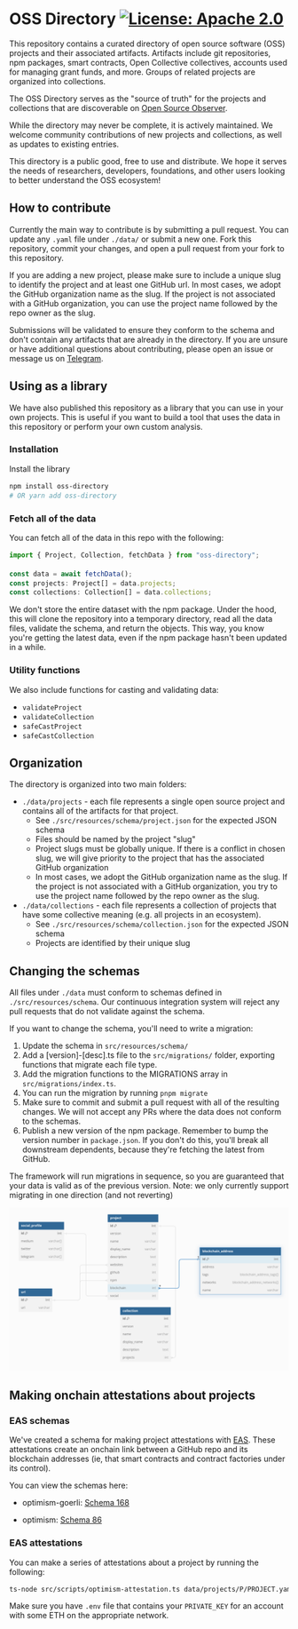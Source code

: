 # OSS Directory [![License: Apache 2.0][license-badge]][license]

[license]: https://opensource.org/license/apache-2-0/
[license-badge]: https://img.shields.io/badge/License-Apache2.0-blue.svg

This repository contains a curated directory of open source software (OSS) projects and their associated artifacts. Artifacts include git repositories, npm packages, smart contracts, Open Collective collectives, accounts used for managing grant funds, and more. Groups of related projects are organized into collections.

The OSS Directory serves as the "source of truth" for the projects and collections that are discoverable on [Open Source Observer](https://www.opensource.observer).

While the directory may never be complete, it is actively maintained. We welcome community contributions of new projects and collections, as well as updates to existing entries.

This directory is a public good, free to use and distribute. We hope it serves the needs of researchers, developers, foundations, and other users looking to better understand the OSS ecosystem!

## How to contribute

Currently the main way to contribute is by submitting a pull request. You can update any `.yaml` file under `./data/` or submit a new one. Fork this repository, commit your changes, and open a pull request from your fork to this repository.

If you are adding a new project, please make sure to include a unique slug to identify the project and at least one GitHub url. In most cases, we adopt the GitHub organization name as the slug. If the project is not associated with a GitHub organization, you can use the project name followed by the repo owner as the slug.

Submissions will be validated to ensure they conform to the schema and don't contain any artifacts that are already in the directory. If you are unsure or have additional questions about contributing, please open an issue or message us on [Telegram](https://t.me/osocommunity).

## Using as a library

We have also published this repository as a library that you can use in your own projects. This is useful if you want to build a tool that uses the data in this repository or perform your own custom analysis.

### Installation

Install the library

```bash
npm install oss-directory
# OR yarn add oss-directory
```

### Fetch all of the data

You can fetch all of the data in this repo with the following:

```js
import { Project, Collection, fetchData } from "oss-directory";

const data = await fetchData();
const projects: Project[] = data.projects;
const collections: Collection[] = data.collections;
```

We don't store the entire dataset with the npm package. Under the hood, this will clone the repository into a temporary directory, read all the data files, validate the schema, and return the objects. This way, you know you're getting the latest data, even if the npm package hasn't been updated in a while.

### Utility functions

We also include functions for casting and validating data:

- `validateProject`
- `validateCollection`
- `safeCastProject`
- `safeCastCollection`

## Organization

The directory is organized into two main folders:

- `./data/projects` - each file represents a single open source project and contains all of the artifacts for that project.
  - See `./src/resources/schema/project.json` for the expected JSON schema
  - Files should be named by the project "slug"
  - Project slugs must be globally unique. If there is a conflict in chosen slug, we will give priority to the project that has the associated GitHub organization
  - In most cases, we adopt the GitHub organization name as the slug. If the project is not associated with a GitHub organization, you try to use the project name followed by the repo owner as the slug.
- `./data/collections` - each file represents a collection of projects that have some collective meaning (e.g. all projects in an ecosystem).
  - See `./src/resources/schema/collection.json` for the expected JSON schema
  - Projects are identified by their unique slug

## Changing the schemas

All files under `./data` must conform to schemas defined in `./src/resources/schema`.
Our continuous integration system will reject any pull requests that do not validate against the schema.

If you want to change the schema, you'll need to write a migration:

1. Update the schema in `src/resources/schema/`
2. Add a [version]-[desc].ts file to the `src/migrations/` folder, exporting functions that migrate each file type.
3. Add the migration functions to the MIGRATIONS array in `src/migrations/index.ts`.
4. You can run the migration by running `pnpm migrate`
5. Make sure to commit and submit a pull request with all of the resulting changes. We will not accept any PRs where the data does not conform to the schemas.
6. Publish a new version of the npm package. Remember to bump the version number in `package.json`. If you don't do this, you'll break all downstream dependents, because they're fetching the latest from GitHub.

The framework will run migrations in sequence, so you are guaranteed that your data is valid as of the previous version.
Note: we only currently support migrating in one direction (and not reverting)

![Schema](src/resources/.data/schema.png)

## Making onchain attestations about projects

### EAS schemas

We've created a schema for making project attestations with [EAS](https://attest.sh/). These attestations create an onchain link between a GitHub repo and its blockchain addresses (ie, that smart contracts and contract factories under its control).

You can view the schemas here:

- optimism-goerli: [Schema 168](https://optimism-goerli-bedrock.easscan.org/schema/view/0x739257b1bf8533a29a5c59a6dda5905c50f7c2bf436d709cd9ea7bfabbe5172b)

- optimism: [Schema 86](https://optimism.easscan.org/schema/view/0x739257b1bf8533a29a5c59a6dda5905c50f7c2bf436d709cd9ea7bfabbe5172b)

### EAS attestations

You can make a series of attestations about a project by running the following:

```bash
ts-node src/scripts/optimism-attestation.ts data/projects/P/PROJECT.yaml optimism # OR optimism-goerli
```

Make sure you have `.env` file that contains your `PRIVATE_KEY` for an account with some ETH on the appropriate network.
